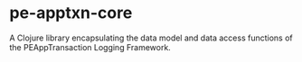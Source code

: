 # pe-apptxn-core

A Clojure library encapsulating the data model and data access functions of the PEAppTransaction Logging Framework.
